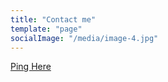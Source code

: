 ```yaml
---
title: "Contact me"
template: "page"
socialImage: "/media/image-4.jpg"
---
```


<a href="mailto:rainabadal@hotmail.com">Ping Here</a>